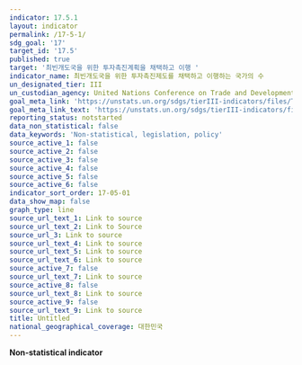 ```yaml
---
indicator: 17.5.1
layout: indicator
permalink: /17-5-1/
sdg_goal: '17'
target_id: '17.5'
published: true
target: '최빈개도국을 위한 투자촉진계획을 채택하고 이행 '
indicator_name: 최빈개도국을 위한 투자촉진제도를 채택하고 이행하는 국가의 수
un_designated_tier: III
un_custodian_agency: United Nations Conference on Trade and Development (UNCTAD)
goal_meta_link: 'https://unstats.un.org/sdgs/tierIII-indicators/files/Tier3-17-05-01.pdf'
goal_meta_link_text: 'https://unstats.un.org/sdgs/tierIII-indicators/files/Tier3-17-05-01.pdf'
reporting_status: notstarted
data_non_statistical: false
data_keywords: 'Non-statistical, legislation, policy'
source_active_1: false
source_active_2: false
source_active_3: false
source_active_4: false
source_active_5: false
source_active_6: false
indicator_sort_order: 17-05-01
data_show_map: false
graph_type: line
source_url_text_1: Link to source
source_url_text_2: Link to Source
source_url_3: Link to source
source_url_text_4: Link to source
source_url_text_5: Link to source
source_url_text_6: Link to source
source_active_7: false
source_url_text_7: Link to source
source_active_8: false
source_url_text_8: Link to source
source_active_9: false
source_url_text_9: Link to source
title: Untitled
national_geographical_coverage: 대한민국
---
```

**Non-statistical indicator**